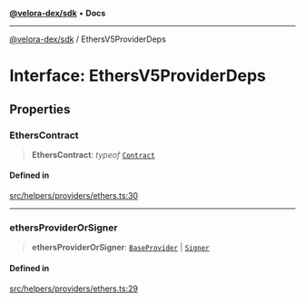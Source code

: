 [**@velora-dex/sdk**](../README.md) • **Docs**

***

[@velora-dex/sdk](../globals.md) / EthersV5ProviderDeps

# Interface: EthersV5ProviderDeps

## Properties

### EthersContract

> **EthersContract**: *typeof* [`Contract`](../-internal-/classes/Contract.md)

#### Defined in

[src/helpers/providers/ethers.ts:30](https://github.com/VeloraDEX/sdk/blob/master/src/helpers/providers/ethers.ts#L30)

***

### ethersProviderOrSigner

> **ethersProviderOrSigner**: [`BaseProvider`](../-internal-/classes/BaseProvider.md) \| [`Signer`](../-internal-/classes/Signer.md)

#### Defined in

[src/helpers/providers/ethers.ts:29](https://github.com/VeloraDEX/sdk/blob/master/src/helpers/providers/ethers.ts#L29)
